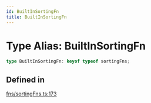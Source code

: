 ```yaml
---
id: BuiltInSortingFn
title: BuiltInSortingFn
---
```


# Type Alias: BuiltInSortingFn

```ts
type BuiltInSortingFn: keyof typeof sortingFns;
```

## Defined in

[fns/sortingFns.ts:173](https://github.com/TanStack/table/blob/main/packages/table-core/src/fns/sortingFns.ts#L173)
